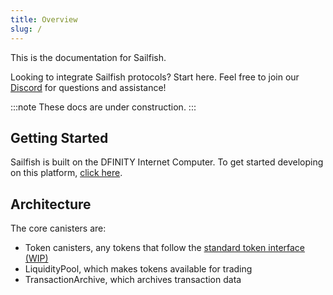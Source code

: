 ```yaml
---
title: Overview
slug: /
---
```


This is the documentation for Sailfish.

Looking to integrate Sailfish protocols? Start here. Feel free to join our [Discord](https://discord.gg/7Wbqucc) for questions and assistance!

:::note
These docs are under construction.
:::

## Getting Started

Sailfish is built on the DFINITY Internet Computer. To get started developing on this platform, [click here](https://sdk.dfinity.org/).

## Architecture

The core canisters are:

- Token canisters, any tokens that follow the [standard token interface (WIP)](https://github.com/sailfish-app/proposals/blob/master/Token.mo)
- LiquidityPool, which makes tokens available for trading
- TransactionArchive, which archives transaction data
